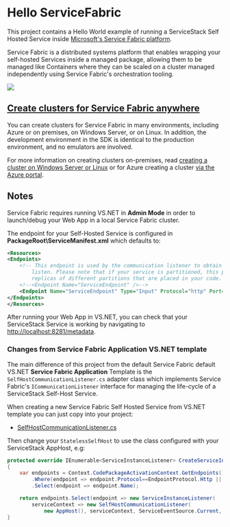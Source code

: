 # Hello ServiceFabric

This project contains a Hello World example of running a ServiceStack Self Hosted Service 
inside [Microsoft's Service Fabric platform](https://docs.microsoft.com/en-us/azure/service-fabric/service-fabric-overview).

Service Fabric is a distributed systems platform that enables wrapping your self-hosted Services
inside a managed package, allowing them to be managed like Containers where they can be 
scaled on a cluster managed independently using Service Fabric's orchestration tooling.

![](https://raw.githubusercontent.com/ServiceStack/docs/master/docs/images/release-notes/service-fabric-overview.png)

## [Create clusters for Service Fabric anywhere](https://docs.microsoft.com/en-us/azure/service-fabric/service-fabric-overview#create-clusters-for-service-fabric-anywhere) 

You can create clusters for Service Fabric in many environments, including Azure or on premises, 
on Windows Server, or on Linux. In addition, the development environment in the SDK is 
identical to the production environment, and no emulators are involved. 

For more information on creating clusters on-premises, read 
[creating a cluster on Windows Server or Linux](https://docs.microsoft.com/en-us/azure/service-fabric/service-fabric-deploy-anywhere) 
or for Azure creating a cluster 
[via the Azure portal](https://docs.microsoft.com/en-us/azure/service-fabric/service-fabric-cluster-creation-via-portal).

## Notes

Service Fabric requires running VS.NET in **Admin Mode** in order to launch/debug your Web App 
in a local Service Fabric cluster. 

The endpoint for your Self-Hosted Service is configured in **PackageRoot\ServiceManifest.xml**
which defaults to:

```xml
<Resources>
<Endpoints>
    <!-- This endpoint is used by the communication listener to obtain the port on which to 
        listen. Please note that if your service is partitioned, this port is shared with 
        replicas of different partitions that are placed in your code. -->
    <!--<Endpoint Name="ServiceEndpoint" />-->
    <Endpoint Name="ServiceEndpoint" Type="Input" Protocol="http" Port="8281" />
</Endpoints>
</Resources>
```

After running your Web App in VS.NET, you can check that your ServiceStack Service is working 
by navigating to [http://localhost:8281/metadata](http://localhost:8281/metadata).

### Changes from Service Fabric Application VS.NET template

The main difference of this project from the default Service Fabric default VS.NET 
**Service Fabric Application** Template is the `SelfHostCommunicationListener.cs` adapter class 
which implements Service Fabric's `ICommunicationListener` interface for managing the life-cycle 
of a ServiceStack Self-Host Service. 

When creating a new Service Fabric Self Hosted Service from VS.NET template you can just copy
into your project:

 - [SelfHostCommunicationListener.cs](https://github.com/ServiceStackApps/HelloServiceFabric/blob/master/src/StatelessSelfHost/SelfHostCommunicationListener.cs)

Then change your `StatelessSelfHost` to use the class configured with your ServiceStack AppHost, e.g:

```csharp
protected override IEnumerable<ServiceInstanceListener> CreateServiceInstanceListeners()
{
    var endpoints = Context.CodePackageActivationContext.GetEndpoints()
        .Where(endpoint => endpoint.Protocol==EndpointProtocol.Http || endpoint.Protocol==EndpointProtocol.Https)
        .Select(endpoint => endpoint.Name);

    return endpoints.Select(endpoint => new ServiceInstanceListener(
        serviceContext => new SelfHostCommunicationListener(
            new AppHost(), serviceContext, ServiceEventSource.Current, endpoint), endpoint));
}
```